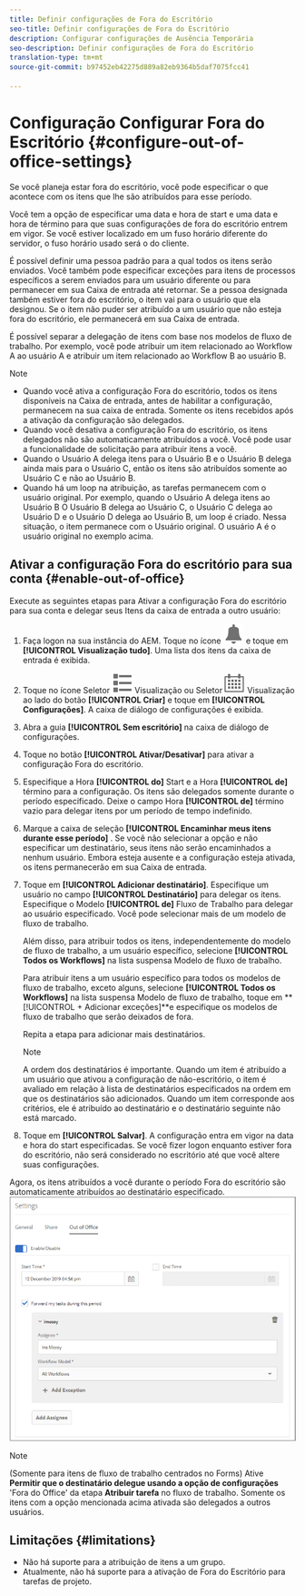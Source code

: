 ```yaml
---
title: Definir configurações de Fora do Escritório
seo-title: Definir configurações de Fora do Escritório
description: Configurar configurações de Ausência Temporária
seo-description: Definir configurações de Fora do Escritório
translation-type: tm+mt
source-git-commit: b97452eb42275d889a82eb9364b5daf7075fcc41

---
```




# Configuração Configurar Fora do Escritório {#configure-out-of-office-settings}

Se você planeja estar fora do escritório, você pode especificar o que acontece com os itens que lhe são atribuídos para esse período.

Você tem a opção de especificar uma data e hora de start e uma data e hora de término para que suas configurações de fora do escritório entrem em vigor. Se você estiver localizado em um fuso horário diferente do servidor, o fuso horário usado será o do cliente.

É possível definir uma pessoa padrão para a qual todos os itens serão enviados. Você também pode especificar exceções para itens de processos específicos a serem enviados para um usuário diferente ou para permanecer em sua Caixa de entrada até retornar. Se a pessoa designada também estiver fora do escritório, o item vai para o usuário que ela designou. Se o item não puder ser atribuído a um usuário que não esteja fora do escritório, ele permanecerá em sua Caixa de entrada.

É possível separar a delegação de itens com base nos modelos de fluxo de trabalho. Por exemplo, você pode atribuir um item relacionado ao Workflow A ao usuário A e atribuir um item relacionado ao Workflow B ao usuário B.


>[!NOTE]
>
> * Quando você ativa a configuração Fora do escritório, todos os itens disponíveis na Caixa de entrada, antes de habilitar a configuração, permanecem na sua caixa de entrada. Somente os itens recebidos após a ativação da configuração são delegados.
> * Quando você desativa a configuração Fora do escritório, os itens delegados não são automaticamente atribuídos a você. Você pode usar a funcionalidade de solicitação para atribuir itens a você.
> * Quando o Usuário A delega itens para o Usuário B e o Usuário B delega ainda mais para o Usuário C, então os itens são atribuídos somente ao Usuário C e não ao Usuário B.
> * Quando há um loop na atribuição, as tarefas permanecem com o usuário original. Por exemplo, quando o Usuário A delega itens ao Usuário B O Usuário B delega ao Usuário C, o Usuário C delega ao Usuário D e o Usuário D delega ao Usuário B, um loop é criado. Nessa situação, o item permanece com o Usuário original. O usuário A é o usuário original no exemplo acima.


## Ativar a configuração Fora do escritório para sua conta {#enable-out-of-office}

Execute as seguintes etapas para Ativar a configuração Fora do escritório para sua conta e delegar seus Itens da caixa de entrada a outro usuário:

1. Faça logon na sua instância do AEM. Toque no ícone ![Caixa de entrada](assets/bell.svg) e toque em **[!UICONTROL Visualização tudo]**. Uma lista dos itens da caixa de entrada é exibida.
1. Toque no ícone Seletor ![de](assets/viewlist.svg) Visualização ou Seletor ![de](assets/calendar.svg) Visualização ao lado do botão **[!UICONTROL Criar]** e toque em **[!UICONTROL Configurações]**. A caixa de diálogo de configurações é exibida.
1. Abra a guia **[!UICONTROL Sem escritório]** na caixa de diálogo de configurações.
1. Toque no botão **[!UICONTROL Ativar/Desativar]** para ativar a configuração Fora do escritório.
1. Especifique a Hora **[!UICONTROL do]** Start e a Hora **[!UICONTROL de]** término para a configuração. Os itens são delegados somente durante o período especificado. Deixe o campo Hora **[!UICONTROL de]** término vazio para delegar itens por um período de tempo indefinido.
1. Marque a caixa de seleção **[!UICONTROL Encaminhar meus itens durante esse período]** . Se você não selecionar a opção e não especificar um destinatário, seus itens não serão encaminhados a nenhum usuário. Embora esteja ausente e a configuração esteja ativada, os itens permanecerão em sua Caixa de entrada.
1. Toque em **[!UICONTROL Adicionar destinatário]**. Especifique um usuário no campo **[!UICONTROL Destinatário]** para delegar os itens. Especifique o Modelo **[!UICONTROL de]** Fluxo de Trabalho para delegar ao usuário especificado. Você pode selecionar mais de um modelo de fluxo de trabalho.

   Além disso, para atribuir todos os itens, independentemente do modelo de fluxo de trabalho, a um usuário específico, selecione **[!UICONTROL Todos os Workflows]** na lista suspensa Modelo de fluxo de trabalho. <br>

   Para atribuir itens a um usuário específico para todos os modelos de fluxo de trabalho, exceto alguns, selecione **[!UICONTROL Todos os Workflows]** na lista suspensa Modelo de fluxo de trabalho, toque em **[!UICONTROL + Adicionar exceções]**e especifique os modelos de fluxo de trabalho que serão deixados de fora.
   <br>

   Repita a etapa para adicionar mais destinatários. <br>

   >[!NOTE]
   >
   >A ordem dos destinatários é importante. Quando um item é atribuído a um usuário que ativou a configuração de não-escritório, o item é avaliado em relação à lista de destinatários especificados na ordem em que os destinatários são adicionados. Quando um item corresponde aos critérios, ele é atribuído ao destinatário e o destinatário seguinte não está marcado.

1. Toque em **[!UICONTROL Salvar]**. A configuração entra em vigor na data e hora do start especificadas. Se você fizer logon enquanto estiver fora do escritório, não será considerado no escritório até que você altere suas configurações.

Agora, os itens atribuídos a você durante o período Fora do escritório são automaticamente atribuídos ao destinatário especificado.
![Fora do escritório](assets/out-of-office.png)

>[!NOTE]
>
>(Somente para itens de fluxo de trabalho centrados no Forms) Ative **Permitir que o destinatário delegue usando a opção de configurações** &#39;Fora do Office&#39; da etapa **Atribuir tarefa** no fluxo de trabalho. Somente os itens com a opção mencionada acima ativada são delegados a outros usuários.

## Limitações       {#limitations}

* Não há suporte para a atribuição de itens a um grupo.
* Atualmente, não há suporte para a ativação de Fora do Escritório para tarefas de projeto.
